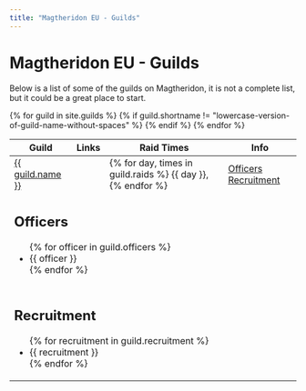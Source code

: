 ```yaml
---
title: "Magtheridon EU - Guilds"
---
```


# Magtheridon EU - Guilds

Below is a list of some of the guilds on Magtheridon, it is not a complete list, but it could be a great place to start.

<table class="table">
<thead>
  <tr>
    <th>Guild</th>
    <th>Links</th>
    <th>Raid Times</th>
    <th>Info</th>
  </tr>
</thead>
<tbody>
{% for guild in site.guilds %}
{% if guild.shortname != "lowercase-version-of-guild-name-without-spaces" %}
<tr>
  <td><a href="{{ guild.website }}" target="_blank">{{ guild.name }}</a></td>
  
  <!-- More info buttons -->
  <td></td>
  <td>
      {% for day, times in guild.raids %}
      {{ day }}, 
    {% endfor %}
  </td>
  <td>
      <a class="btn btn-xs btn-primary pull-right" role="button" data-toggle="collapse" href="#{{ guild.shortname }}officers" aria-expanded="false" aria-controls="{{ guild.shortname }}officers">Officers</a>
      <a class="btn btn-xs btn-primary pull-right" role="button" data-toggle="collapse" href="#{{ guild.shortname }}recruitment" aria-expanded="false" aria-controls="{{ guild.shortname }}recruitment">Recruitment</a>
 </td>
</tr>
<tr class="collapse" id="{{ guild.shortname }}officers">
  <td colspan="4">
    <div class="well">
    <h2>Officers</h2>
    <ul>
    {% for officer in guild.officers %}
    <li>{{ officer }}</li>
    {% endfor %}
    </ul>
  </div>
  </td>
</tr>
<tr class="collapse" id="{{ guild.shortname }}recruitment">
  <td colspan="4">
    <div class="well">
    <h2>Recruitment</h2>
    <ul>
    {% for recruitment in guild.recruitment %}
    <li>{{ recruitment }}</li>
    {% endfor %}
    </ul>
  </div>
  </td>
</tr>
{% endif %}
{% endfor %}
</tbody>
</table>
